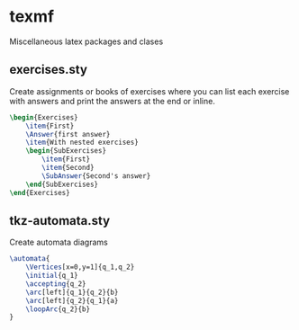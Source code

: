 texmf
=====

Miscellaneous latex packages and clases

exercises.sty
---------

Create assignments or books of exercises where you can list each exercise with answers and print the answers at the end or inline.

```tex
\begin{Exercises}
    \item{First}
    \Answer{first answer}
    \item{With nested exercises}
    \begin{SubExercises}
        \item{First}
        \item{Second}
        \SubAnswer{Second's answer}
    \end{SubExercises}
\end{Exercises}
```

tkz-automata.sty
--------

Create automata diagrams

```tex
\automata{
    \Vertices[x=0,y=1]{q_1,q_2}
    \initial{q_1}
    \accepting{q_2}
    \arc[left]{q_1}{q_2}{b}
    \arc[left]{q_2}{q_1}{a}
    \loopArc{q_2}{b}
}
```
